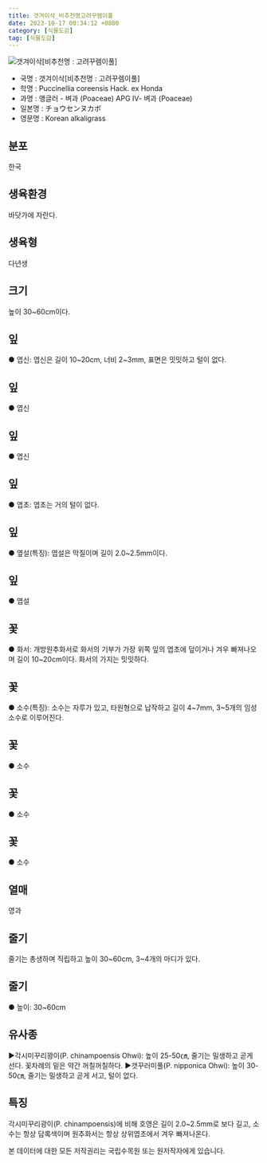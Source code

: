 ```yaml
---
title: 갯겨이삭_비추천명고려꾸렘이풀
date: 2023-10-17 00:34:12 +0800
category: [식물도감]
tag: [식물도감]
---
```




![갯겨이삭[비추천명 : 고려꾸렘이풀]](/fileUpload/plants/basic/Gramineae/Puccinellia/14704/1_th2.JPG)
- 국명 : 갯겨이삭[비추천명 : 고려꾸렘이풀]
- 학명 : Puccinellia coreensis Hack. ex Honda
- 과명 : 앵글러 - 벼과 (Poaceae) APG Ⅳ- 벼과 (Poaceae)
- 일본명 : チョウセンヌカボ
- 영문명 : Korean alkaligrass


## 분포
한국
## 생육환경
바닷가에 자란다. 
## 생육형
다년생
## 크기
높이 30~60cm이다.
## 잎
● 엽신: 엽신은 길이 10~20cm, 너비 2~3mm, 표면은 밋밋하고 털이 없다.
## 잎
● 엽신
## 잎
● 엽신
## 잎
● 엽초: 엽초는 거의 털이 없다.
## 잎
● 옆설(특징): 엽설은 막질이며 길이 2.0~2.5mm이다.
## 잎
● 엽설
## 꽃
● 화서: 개방원추화서로 화서의 기부가 가장 위쪽 잎의 엽초에 덮이거나 겨우 빠져나오며 길이 10~20cm이다. 화서의 가지는 밋밋하다.
## 꽃
● 소수(특징): 소수는 자루가 있고, 타원형으로 납작하고 길이 4~7mm, 3~5개의 임성소수로 이루어진다.
## 꽃
● 소수
## 꽃
● 소수
## 꽃
● 소수
## 열매
영과
## 줄기
줄기는 총생하며 직립하고 높이 30~60cm, 3~4개의 마디가 있다.
## 줄기
● 높이: 30~60cm
## 유사종
▶각시미꾸리꽝이(P. chinampoensis Ohwi): 높이 25-50㎝, 줄기는 밀생하고 곧게 선다. 꽃차례의 밑은 약간 꺼칠꺼칠하다. ▶갯꾸러미풀(P. nipponica Ohwi): 높이 30-50㎝, 줄기는 밀생하고 곧게 서고, 털이 없다.
## 특징
각시미꾸리광이(P. chinampoensis)에 비해 호영은 길이 2.0~2.5mm로 보다 길고, 소수는 항상 담록색이며 원추화서는 항상 상위엽초에서 겨우 빠져나온다.






본 데이터에 대한 모든 저작권리는 국립수목원 또는 원저작자에게 있습니다.

